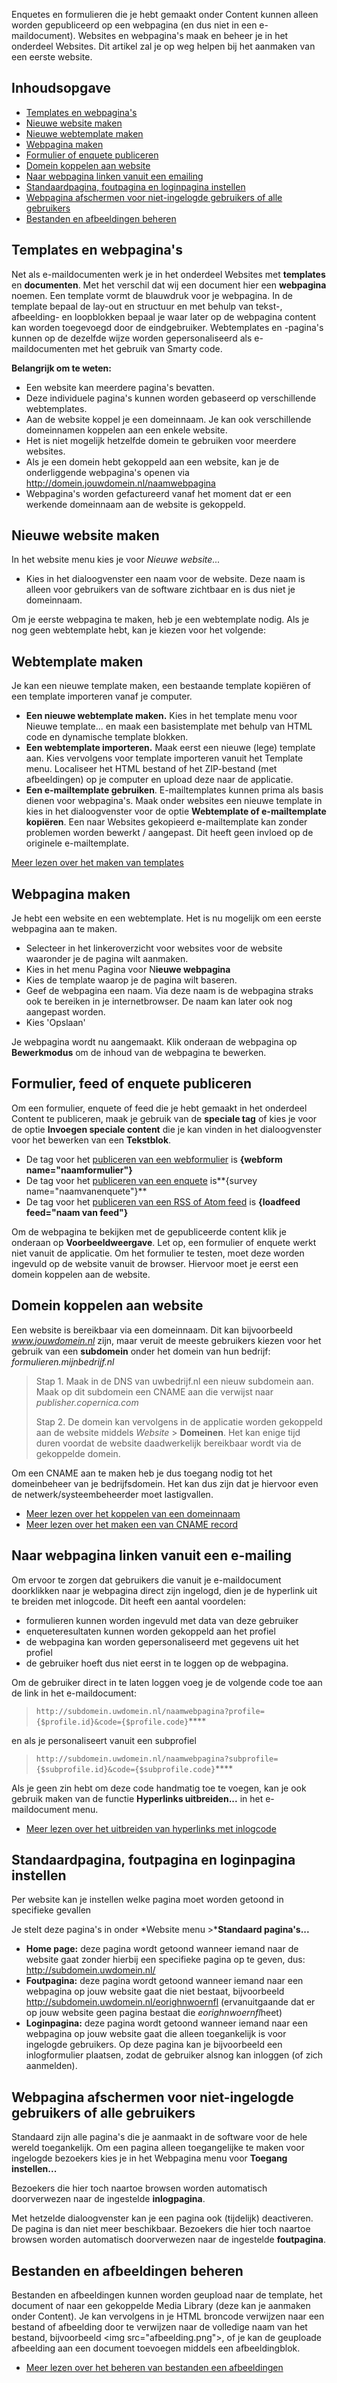 Enquetes en formulieren die je hebt gemaakt onder Content kunnen alleen
worden gepubliceerd op een webpagina (en dus niet in een
e-maildocument). Websites en webpagina's maak en beheer je in het
onderdeel Websites. Dit artikel zal je op weg helpen bij het aanmaken
van een eerste website.

Inhoudsopgave
-------------

-   [Templates en webpagina's](#templates-en-webpaginas)
-   [Nieuwe website maken](#nieuwe-website-maken)
-   [Nieuwe webtemplate maken](#webtemplate-maken)
-   [Webpagina maken](#webpagina-maken)
-   [Formulier of enquete publiceren](#formulier-feed-of-enquete-publiceren)
-   [Domein koppelen aan website](#domein-koppelen-aan-website)
-   [Naar webpagina linken vanuit een emailing](#naar-webpagina-linken-vanuit-e-mailing)
-   [Standaardpagina, foutpagina en loginpagina instellen](#standaardpagina-foutpagina-en-loginpagina-instellen)
-   [Webpagina afschermen voor niet-ingelogde gebruikers of alle gebruikers](#webpagina-afschermen-voor-niet-ingelogde-gebruikers-of-alle-gebruikers)
-   [Bestanden en afbeeldingen beheren](#bestanden-en-afbeeldingen-beheren)

Templates en webpagina's
------------------------

Net als e-maildocumenten werk je in het onderdeel Websites met
**templates** en **documenten**. Met het verschil dat wij een document
hier een **webpagina** noemen. Een template vormt de blauwdruk voor je
webpagina. In de template bepaal de lay-out en structuur en met behulp
van tekst-, afbeelding- en loopblokken bepaal je waar later op de
webpagina content kan worden toegevoegd door de eindgebruiker.
Webtemplates en -pagina's kunnen op de dezelfde wijze worden
gepersonaliseerd als e-maildocumenten met het gebruik van Smarty code.

**Belangrijk om te weten:**

-   Een website kan meerdere pagina's bevatten.
-   Deze individuele pagina's kunnen worden gebaseerd op verschillende
    webtemplates.
-   Aan de website koppel je een domeinnaam. Je kan ook verschillende
    domeinnamen koppelen aan een enkele website.
-   Het is niet mogelijk hetzelfde domein te gebruiken voor meerdere
    websites.
-   Als je een domein hebt gekoppeld aan een website, kan je de
    onderliggende webpagina's openen via
    http://domein.jouwdomein.nl/naamwebpagina
-   Webpagina's worden gefactureerd vanaf het moment dat er een werkende
    domeinnaam aan de website is gekoppeld.

Nieuwe website maken
--------------------

In het website menu kies je voor *Nieuwe website...*

-   Kies in het dialoogvenster een naam voor de website. Deze naam is
    alleen voor gebruikers van de software zichtbaar en is dus niet je
    domeinnaam.

Om je eerste webpagina te maken, heb je een webtemplate nodig. Als je
nog geen webtemplate hebt, kan je kiezen voor het volgende:

Webtemplate maken
-----------------

Je kan een nieuwe template maken, een bestaande template kopiëren of een
template importeren vanaf je computer.

-   **Een nieuwe webtemplate maken.** Kies in het template menu voor
    Nieuwe template... en maak een basistemplate met behulp van HTML
    code en dynamische template blokken.
-   **Een webtemplate importeren.** Maak eerst een nieuwe (lege)
    template aan. Kies vervolgens voor template importeren vanuit het
    Template menu. Localiseer het HTML bestand of het ZIP-bestand (met
    afbeeldingen) op je computer en upload deze naar de applicatie.
-   **Een e-mailtemplate gebruiken**. E-mailtemplates kunnen prima als
    basis dienen voor webpagina's. Maak onder websites een nieuwe
    template in kies in het dialoogvenster voor de optie **Webtemplate
    of e-mailtemplate kopiëren**. Een naar Websites gekopieerd
    e-mailtemplate kan zonder problemen worden bewerkt / aangepast. Dit
    heeft geen invloed op de originele e-mailtemplate.

[Meer lezen over het maken van templates](./templates-en-documenten.md)

Webpagina maken
---------------

Je hebt een website en een webtemplate. Het is nu mogelijk om een eerste
webpagina aan te maken.

-   Selecteer in het linkeroverzicht voor websites voor de website
    waaronder je de pagina wilt aanmaken.
-   Kies in het menu Pagina voor N**ieuwe webpagina**
-   Kies de template waarop je de pagina wilt baseren.
-   Geef de webpagina een naam. Via deze naam is de webpagina straks ook
    te bereiken in je internetbrowser. De naam kan later ook nog
    aangepast worden.
-   Kies 'Opslaan'

Je webpagina wordt nu aangemaakt. Klik onderaan de webpagina op
**Bewerkmodus** om de inhoud van de webpagina te bewerken.

Formulier, feed of enquete publiceren
-------------------------------------

Om een formulier, enquete of feed die je hebt gemaakt in het onderdeel
Content te publiceren, maak je gebruik van de **speciale tag** of kies
je voor de optie **Invoegen speciale content** die je kan vinden in het
dialoogvenster voor het bewerken van een **Tekstblok**.

-   De tag voor het [publiceren van een
    webformulier](./webformulier-op-webpagina-plaatsen.md)
    is **{webform name="naamformulier"}**
-   De tag voor het [publiceren van een
    enquete](./enquete-in-webpagina-invoegen.md)
    is**{survey name="naamvanenquete"}**
-   De tag voor het [publiceren van een RSS of Atom
    feed](./de-loadfeed-functie.md)
    is **{loadfeed feed="naam van feed"}**

Om de webpagina te bekijken met de gepubliceerde content klik je
onderaan op **Voorbeeldweergave**. Let op, een formulier of enquete
werkt niet vanuit de applicatie. Om het formulier te testen, moet deze
worden ingevuld op de website vanuit de browser. Hiervoor moet je eerst
een domein koppelen aan de website.

Domein koppelen aan website
---------------------------

Een website is bereikbaar via een domeinnaam. Dit kan bijvoorbeeld
*www.jouwdomein.nl* zijn, maar veruit de meeste gebruikers kiezen voor
het gebruik van een **subdomein** onder het domein van hun bedrijf:
*formulieren.mijnbedrijf.nl*

> Stap 1. Maak in de DNS van uwbedrijf.nl een nieuw subdomein aan. Maak
> op dit subdomein een CNAME aan die verwijst naar
> *publisher.copernica.com*
>
> Stap 2. De domein kan vervolgens in de applicatie worden gekoppeld aan
> de website middels *Website* \> **Domeinen**. Het kan enige tijd duren
> voordat de website daadwerkelijk bereikbaar wordt via de gekoppelde
> domein.

Om een CNAME aan te maken heb je dus toegang nodig tot het domeinbeheer
van je bedrijfsdomein. Het kan dus zijn dat je hiervoor even de
netwerk/systeembeheerder moet lastigvallen.

-   [Meer lezen over het koppelen van een domeinnaam](./een-domeinnaam-koppelen-aan-een-website.md)
-   [Meer lezen over het maken een van CNAME record](http://support.google.com/blogger/bin/answer.py?hl=nl&answer=58317)

Naar webpagina linken vanuit een e-mailing
------------------------------------------

Om ervoor te zorgen dat gebruikers die vanuit je e-maildocument
doorklikken naar je webpagina direct zijn ingelogd, dien je de hyperlink
uit te breiden met inlogcode. Dit heeft een aantal voordelen:

-   formulieren kunnen worden ingevuld met data van deze gebruiker
-   enqueteresultaten kunnen worden gekoppeld aan het profiel
-   de webpagina kan worden gepersonaliseerd met gegevens uit het
    profiel
-   de gebruiker hoeft dus niet eerst in te loggen op de webpagina.

Om de gebruiker direct in te laten loggen voeg je de volgende code toe
aan de link in het e-maildocument:

> `http://subdomein.uwdomein.nl/naamwebpagina?profile={$profile.id}&code={$profile.code}`****

en als je personaliseert vanuit een subprofiel

> `http://subdomein.uwdomein.nl/naamwebpagina?subprofile={$subprofile.id}&code={$subprofile.code}`****

Als je geen zin hebt om deze code handmatig toe te voegen, kan je ook
gebruik maken van de functie **Hyperlinks uitbreiden...** in het
e-maildocument menu.

-   [Meer lezen over het uitbreiden van hyperlinks met
    inlogcode](./hyperlinks-uitbreiden-met-inlogcode.md)

Standaardpagina, foutpagina en loginpagina instellen
----------------------------------------------------

Per website kan je instellen welke pagina moet worden getoond in
specifieke gevallen

Je stelt deze pagina's in onder *Website menu \>***Standaard
pagina's...**

-   **Home page:** deze pagina wordt getoond wanneer iemand naar de
    website gaat zonder hierbij een specifieke pagina op te geven, dus:
    http://subdomein.uwdomein.nl/
-   **Foutpagina:** deze pagina wordt getoond wanneer iemand naar een
    webpagina op jouw website gaat die niet bestaat, bijvoorbeeld
    http://subdomein.uwdomein.nl/eorighnwoernfl (ervanuitgaande dat er
    op jouw website geen pagina bestaat die *eorighnwoernfl*heet)
-   **Loginpagina:** deze pagina wordt getoond wanneer iemand naar een
    webpagina op jouw website gaat die alleen toegankelijk is voor
    ingelogde gebruikers. Op deze pagina kan je bijvoorbeeld een
    inlogformulier plaatsen, zodat de gebruiker alsnog kan inloggen (of
    zich aanmelden).

Webpagina afschermen voor niet-ingelogde gebruikers of alle gebruikers
----------------------------------------------------------------------

Standaard zijn alle pagina's die je aanmaakt in de software voor de hele
wereld toegankelijk. Om een pagina alleen toegangelijke te maken voor
ingelogde bezoekers kies je in het Webpagina menu voor **Toegang
instellen...**

Bezoekers die hier toch naartoe browsen worden automatisch doorverwezen
naar de ingestelde **inlogpagina**.

Met hetzelde dialoogvenster kan je een pagina ook (tijdelijk)
deactiveren. De pagina is dan niet meer beschikbaar. Bezoekers die hier
toch naartoe browsen worden automatisch doorverwezen naar de ingestelde
**foutpagina**.

Bestanden en afbeeldingen beheren
---------------------------------

Bestanden en afbeeldingen kunnen worden geupload naar de template, het
document of naar een gekoppelde Media Library (deze kan je aanmaken
onder Content). Je kan vervolgens in je HTML broncode verwijzen naar een
bestand of afbeelding door te verwijzen naar de volledige naam van het
bestand, bijvoorbeeld \<img src="afbeelding.png"\>, of je kan de
geuploade afbeelding aan een document toevoegen middels een
afbeeldingblok.

-   [Meer lezen over het beheren van bestanden een afbeeldingen](./beheren-van-afbeeldingen-en-bestanden.md)